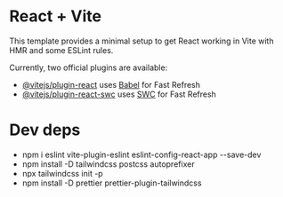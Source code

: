 # React + Vite

This template provides a minimal setup to get React working in Vite with HMR and some ESLint rules.

Currently, two official plugins are available:

-   [@vitejs/plugin-react](https://github.com/vitejs/vite-plugin-react/blob/main/packages/plugin-react/README.md) uses [Babel](https://babeljs.io/) for Fast Refresh
-   [@vitejs/plugin-react-swc](https://github.com/vitejs/vite-plugin-react-swc) uses [SWC](https://swc.rs/) for Fast Refresh

# Dev deps

-   npm i eslint vite-plugin-eslint eslint-config-react-app --save-dev
-   npm install -D tailwindcss postcss autoprefixer
-   npx tailwindcss init -p
-   npm install -D prettier prettier-plugin-tailwindcss
